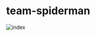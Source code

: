 # team-spiderman
![index](https://github.com/ywebinstructor608/team-spiderman/assets/162061410/3f6b45bd-6b67-4739-a22b-0b63514ac1b5)
